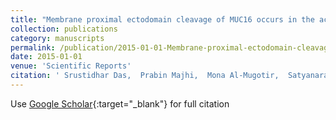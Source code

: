 ```yaml
---
title: "Membrane proximal ectodomain cleavage of MUC16 occurs in the acidifyingGolgi/post-Golgi compartments"
collection: publications
category: manuscripts
permalink: /publication/2015-01-01-Membrane-proximal-ectodomain-cleavage-of-MUC16-occurs-in-the-acidifyingGolgipost-Golgi-compartments
date: 2015-01-01
venue: 'Scientific Reports'
citation: ' Srustidhar Das,  Prabin Majhi,  Mona Al-Mugotir,  Satyanarayana Rachagani,  Paul Sorgen,  Surinder Batra, &quot;Membrane proximal ectodomain cleavage of MUC16 occurs in the acidifyingGolgi/post-Golgi compartments.&quot; Scientific Reports, 2015.'
---
```

Use [Google Scholar](https://scholar.google.com/scholar?q=Membrane+proximal+ectodomain+cleavage+of+MUC16+occurs+in+the+acidifyingGolgi/post+Golgi+compartments){:target="_blank"} for full citation